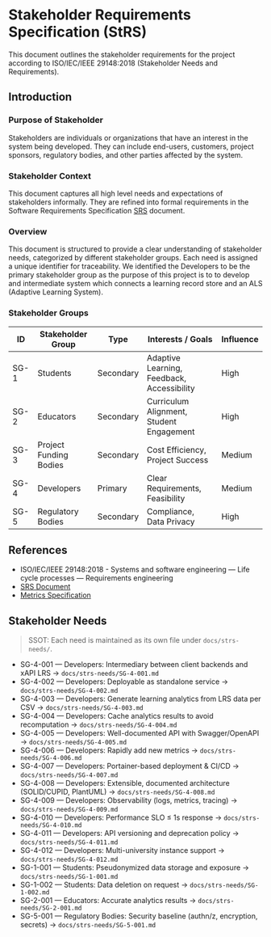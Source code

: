 # Stakeholder Requirements Specification (StRS)
This document outlines the stakeholder requirements for the project according to ISO/IEC/IEEE 29148:2018 (Stakeholder Needs and Requirements).

## Introduction

### Purpose of Stakeholder
Stakeholders are individuals or organizations that have an interest in the system being developed. They can include end-users, customers, project sponsors, regulatory bodies, and other parties affected by the system.

### Stakeholder Context
This document captures all high level needs and expectations of stakeholders informally. They are refined into formal requirements in the Software Requirements Specification [SRS](./SRS.md) document.

### Overview
This document is structured to provide a clear understanding of stakeholder needs, categorized by different stakeholder groups. Each need is assigned a unique identifier for traceability.
We identified the Developers to be the primary stakeholder group as the purpose of this project is to to develop and intermediate system which connects a learning record store and an ALS (Adaptive Learning System).

### Stakeholder Groups
| ID  | Stakeholder Group      | Type | Interests / Goals | Influence |
|-----|------------------------|------|-------------------|-----------|
| SG-1| Students               | Secondary | Adaptive Learning, Feedback, Accessibility | High      |
| SG-2| Educators              | Secondary | Curriculum Alignment, Student Engagement | High      |
| SG-3| Project Funding Bodies | Secondary | Cost Efficiency, Project Success | Medium    |
| SG-4| Developers            | Primary | Clear Requirements, Feasibility | Medium    |
| SG-5| Regulatory Bodies      | Secondary | Compliance, Data Privacy | High      |

## References
- ISO/IEC/IEEE 29148:2018 - Systems and software engineering — Life cycle processes — Requirements engineering
- [SRS Document](./SRS.md)
- [Metrics Specification](./Metrics-Specification.md)

## Stakeholder Needs
> SSOT: Each need is maintained as its own file under `docs/strs-needs/`.

- SG-4-001 — Developers: Intermediary between client backends and xAPI LRS → `docs/strs-needs/SG-4-001.md`
- SG-4-002 — Developers: Deployable as standalone service → `docs/strs-needs/SG-4-002.md`
- SG-4-003 — Developers: Generate learning analytics from LRS data per CSV → `docs/strs-needs/SG-4-003.md`
- SG-4-004 — Developers: Cache analytics results to avoid recomputation → `docs/strs-needs/SG-4-004.md`
- SG-4-005 — Developers: Well-documented API with Swagger/OpenAPI → `docs/strs-needs/SG-4-005.md`
- SG-4-006 — Developers: Rapidly add new metrics → `docs/strs-needs/SG-4-006.md`
- SG-4-007 — Developers: Portainer-based deployment & CI/CD → `docs/strs-needs/SG-4-007.md`
- SG-4-008 — Developers: Extensible, documented architecture (SOLID/CUPID, PlantUML) → `docs/strs-needs/SG-4-008.md`
- SG-4-009 — Developers: Observability (logs, metrics, tracing) → `docs/strs-needs/SG-4-009.md`
- SG-4-010 — Developers: Performance SLO ≤ 1s response → `docs/strs-needs/SG-4-010.md`
- SG-4-011 — Developers: API versioning and deprecation policy → `docs/strs-needs/SG-4-011.md`
- SG-4-012 — Developers: Multi-university instance support → `docs/strs-needs/SG-4-012.md`
- SG-1-001 — Students: Pseudonymized data storage and exposure → `docs/strs-needs/SG-1-001.md`
- SG-1-002 — Students: Data deletion on request → `docs/strs-needs/SG-1-002.md`
- SG-2-001 — Educators: Accurate analytics results → `docs/strs-needs/SG-2-001.md`
- SG-5-001 — Regulatory Bodies: Security baseline (authn/z, encryption, secrets) → `docs/strs-needs/SG-5-001.md`
